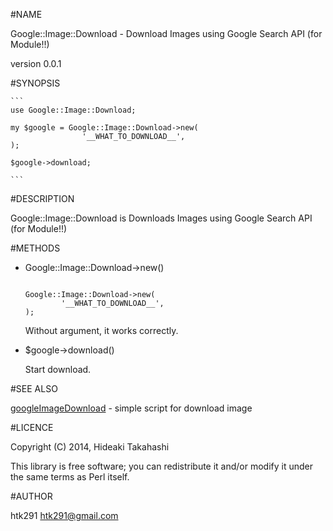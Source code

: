 #NAME

Google::Image::Download - Download Images using Google Search API (for Module!!)

version 0.0.1

#SYNOPSIS


    ```
    use Google::Image::Download;

    my $google = Google::Image::Download->new(
                    '__WHAT_TO_DOWNLOAD__',
    );

    $google->download;

    ```

#DESCRIPTION

Google::Image::Download is Downloads Images using Google Search API (for Module!!)

#METHODS

* Google::Image::Download->new()

    ```

    Google::Image::Download->new(
            '__WHAT_TO_DOWNLOAD__',
    );

    ```

    Without argument, it works correctly.

* $google->download()

    Start download.

#SEE ALSO

[googleImageDownload](https://github.com/htk291/googleImageDownload) - simple script for download image

#LICENCE

Copyright (C) 2014, Hideaki Takahashi

This library is free software; you can redistribute it and/or modify
it under the same terms as Perl itself.

#AUTHOR

htk291 [htk291@gmail.com](htk291@gmail.com)
